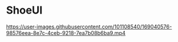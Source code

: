 # ShoeUI







https://user-images.githubusercontent.com/101108540/169040576-98576eea-8e7c-4ceb-9218-7ea7b08b6ba9.mp4





